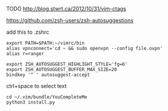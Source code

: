 TODO http://blog.stwrt.ca/2012/10/31/vim-ctags

https://github.com/zsh-users/zsh-autosuggestions

add this to .zshrc

```
export PATH=$PATH:~/vimrc/bin
alias vpnconnect='cd ~ && sudo openvpn --config file.ovpn'
alias r=ranger

export ZSH_AUTOSUGGEST_HIGHLIGHT_STYLE='fg=6'
export ZSH_AUTOSUGGEST_BUFFER_MAX_SIZE=20
bindkey '^ ' autosuggest-accept
```

ctrl+space to select text

```
cd ~/.vim/bundle/YouCompleteMe
python3 install.py
```

